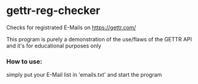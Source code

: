 # gettr-reg-checker
Checks for registrated E-Mails on https://gettr.com/

This program is purely a demonstration of the use/flaws of the GETTR API and it's for educational purposes only

### How to use:
simply put your E-Mail list in 'emails.txt' and start the program
